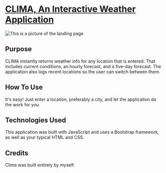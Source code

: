 # [CLIMA, An Interactive Weather Application](https://jlit2594.github.io/weather-app/)

![This is a picture of the landing page](./assets/images/Capture.PNG)

## Purpose
CLIMA instantly returns weather info for any location that is entered. That includes current conditions, an hourly forecast, and a five-day forecast. The application also logs recent locations so the user can switch between them.

## How To Use
It's easy! Just enter a location, preferably a city, and let the application do the work for you.

## Technologies Used
This application was built with JavaScript and uses a Bootstrap framework, as well as your typical HTML and CSS. 

## Credits
Clima was built entirely by myself. 

